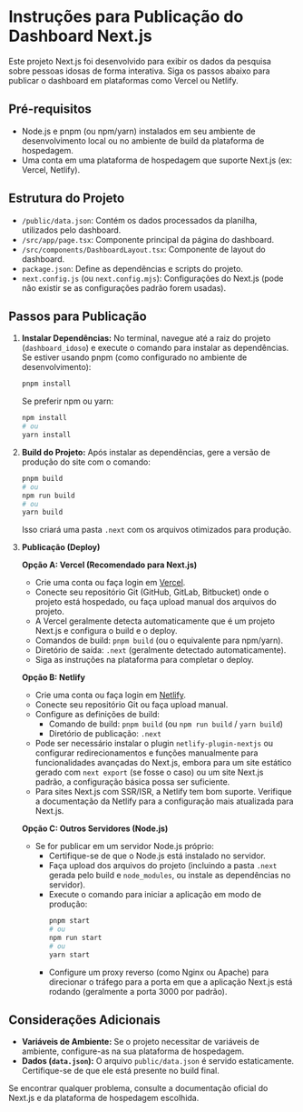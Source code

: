 # Instruções para Publicação do Dashboard Next.js

Este projeto Next.js foi desenvolvido para exibir os dados da pesquisa sobre pessoas idosas de forma interativa. Siga os passos abaixo para publicar o dashboard em plataformas como Vercel ou Netlify.

## Pré-requisitos

- Node.js e pnpm (ou npm/yarn) instalados em seu ambiente de desenvolvimento local ou no ambiente de build da plataforma de hospedagem.
- Uma conta em uma plataforma de hospedagem que suporte Next.js (ex: Vercel, Netlify).

## Estrutura do Projeto

- `/public/data.json`: Contém os dados processados da planilha, utilizados pelo dashboard.
- `/src/app/page.tsx`: Componente principal da página do dashboard.
- `/src/components/DashboardLayout.tsx`: Componente de layout do dashboard.
- `package.json`: Define as dependências e scripts do projeto.
- `next.config.js` (ou `next.config.mjs`): Configurações do Next.js (pode não existir se as configurações padrão forem usadas).

## Passos para Publicação

1.  **Instalar Dependências:**
    No terminal, navegue até a raiz do projeto (`dashboard_idoso`) e execute o comando para instalar as dependências. Se estiver usando pnpm (como configurado no ambiente de desenvolvimento):
    ```bash
    pnpm install
    ```
    Se preferir npm ou yarn:
    ```bash
    npm install
    # ou
    yarn install
    ```

2.  **Build do Projeto:**
    Após instalar as dependências, gere a versão de produção do site com o comando:
    ```bash
    pnpm build
    # ou
    npm run build
    # ou
    yarn build
    ```
    Isso criará uma pasta `.next` com os arquivos otimizados para produção.

3.  **Publicação (Deploy)**

    **Opção A: Vercel (Recomendado para Next.js)**
    - Crie uma conta ou faça login em [Vercel](https://vercel.com).
    - Conecte seu repositório Git (GitHub, GitLab, Bitbucket) onde o projeto está hospedado, ou faça upload manual dos arquivos do projeto.
    - A Vercel geralmente detecta automaticamente que é um projeto Next.js e configura o build e o deploy.
    - Comandos de build: `pnpm build` (ou o equivalente para npm/yarn).
    - Diretório de saída: `.next` (geralmente detectado automaticamente).
    - Siga as instruções na plataforma para completar o deploy.

    **Opção B: Netlify**
    - Crie uma conta ou faça login em [Netlify](https://www.netlify.com/).
    - Conecte seu repositório Git ou faça upload manual.
    - Configure as definições de build:
        - Comando de build: `pnpm build` (ou `npm run build` / `yarn build`)
        - Diretório de publicação: `.next`
    - Pode ser necessário instalar o plugin `netlify-plugin-nextjs` ou configurar redirecionamentos e funções manualmente para funcionalidades avançadas do Next.js, embora para um site estático gerado com `next export` (se fosse o caso) ou um site Next.js padrão, a configuração básica possa ser suficiente.
    - Para sites Next.js com SSR/ISR, a Netlify tem bom suporte. Verifique a documentação da Netlify para a configuração mais atualizada para Next.js.

    **Opção C: Outros Servidores (Node.js)**
    - Se for publicar em um servidor Node.js próprio:
        - Certifique-se de que o Node.js está instalado no servidor.
        - Faça upload dos arquivos do projeto (incluindo a pasta `.next` gerada pelo build e `node_modules`, ou instale as dependências no servidor).
        - Execute o comando para iniciar a aplicação em modo de produção:
          ```bash
          pnpm start
          # ou
          npm run start
          # ou
          yarn start
          ```
        - Configure um proxy reverso (como Nginx ou Apache) para direcionar o tráfego para a porta em que a aplicação Next.js está rodando (geralmente a porta 3000 por padrão).

## Considerações Adicionais

- **Variáveis de Ambiente:** Se o projeto necessitar de variáveis de ambiente, configure-as na sua plataforma de hospedagem.
- **Dados (`data.json`):** O arquivo `public/data.json` é servido estaticamente. Certifique-se de que ele está presente no build final.

Se encontrar qualquer problema, consulte a documentação oficial do Next.js e da plataforma de hospedagem escolhida.

